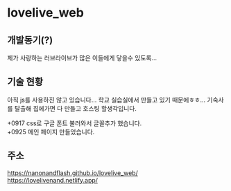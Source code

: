 # lovelive_web

## 개발동기(?)
제가 사랑하는 러브라이브가 많은 이들에게 닿을수 있도록...

## 기술 현황
아직 js를 사용하진 않고 있습니다... 학교 실습실에서 만들고 있기 때문에ㅎㅎ...
기숙사를 탈출해 집에가면 다 만들고 호스팅 할생각입니다.

+0917 css로 구글 폰트 불러와서 글꼴추가 했습니다.
<br/>+0925 메인 페이지 만들었습니다.

## 주소
https://nanonandflash.github.io/lovelive_web/
<br/>
https://lovelivenand.netlify.app/
